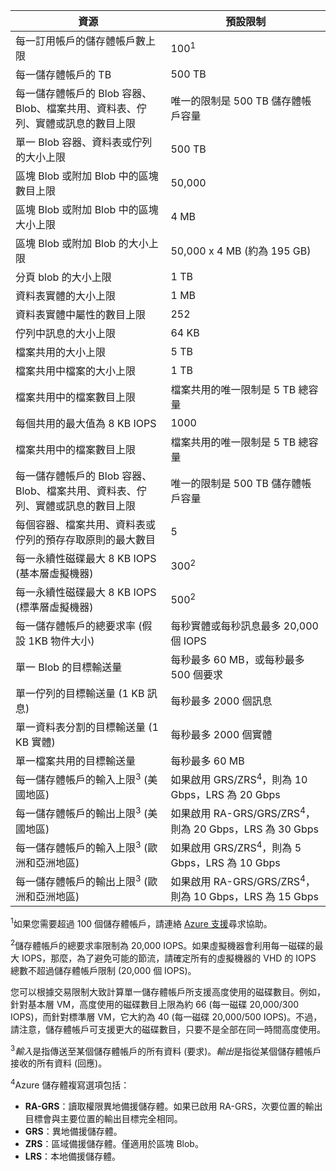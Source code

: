 資源|預設限制
---|---
每一訂用帳戶的儲存體帳戶數上限|100<sup>1</sup>
每一儲存體帳戶的 TB|500 TB
每一儲存體帳戶的 Blob 容器、Blob、檔案共用、資料表、佇列、實體或訊息的數目上限|唯一的限制是 500 TB 儲存體帳戶容量
單一 Blob 容器、資料表或佇列的大小上限|500 TB
區塊 Blob 或附加 Blob 中的區塊數目上限|50,000
區塊 Blob 或附加 Blob 中的區塊大小上限|4 MB
區塊 Blob 或附加 Blob 的大小上限|50,000 x 4 MB (約為 195 GB) 
分頁 blob 的大小上限 |1 TB
資料表實體的大小上限|1 MB
資料表實體中屬性的數目上限|252
佇列中訊息的大小上限|64 KB
檔案共用的大小上限|5 TB
檔案共用中檔案的大小上限|1 TB
檔案共用中的檔案數目上限|檔案共用的唯一限制是 5 TB 總容量
每個共用的最大值為 8 KB IOPS|1000
檔案共用中的檔案數目上限|檔案共用的唯一限制是 5 TB 總容量
每一儲存體帳戶的 Blob 容器、Blob、檔案共用、資料表、佇列、實體或訊息的數目上限|唯一的限制是 500 TB 儲存體帳戶容量
每個容器、檔案共用、資料表或佇列的預存存取原則的最大數目|5
每一永續性磁碟最大 8 KB IOPS (基本層虛擬機器)|300<sup>2</sup>
每一永續性磁碟最大 8 KB IOPS (標準層虛擬機器)|500<sup>2</sup>
每一儲存體帳戶的總要求率 (假設 1KB 物件大小)|每秒實體或每秒訊息最多 20,000 個 IOPS
單一 Blob 的目標輸送量|每秒最多 60 MB，或每秒最多 500 個要求
單一佇列的目標輸送量 (1 KB 訊息)|每秒最多 2000 個訊息
單一資料表分割的目標輸送量 (1 KB 實體)|每秒最多 2000 個實體
單一檔案共用的目標輸送量|每秒最多 60 MB
每一儲存體帳戶的輸入上限<sup>3</sup> (美國地區)|如果啟用 GRS/ZRS<sup>4</sup>，則為 10 Gbps，LRS 為 20 Gbps
每一儲存體帳戶的輸出上限<sup>3</sup> (美國地區)|如果啟用 RA-GRS/GRS/ZRS<sup>4</sup>，則為 20 Gbps，LRS 為 30 Gbps
每一儲存體帳戶的輸入上限<sup>3</sup> (歐洲和亞洲地區)|如果啟用 GRS/ZRS<sup>4</sup>，則為 5 Gbps，LRS 為 10 Gbps
每一儲存體帳戶的輸出上限<sup>3</sup> (歐洲和亞洲地區)|如果啟用 RA-GRS/GRS/ZRS<sup>4</sup>，則為 10 Gbps，LRS 為 15 Gbps

<sup>1</sup>如果您需要超過 100 個儲存體帳戶，請連絡 [Azure 支援](http://azure.microsoft.com/support/faq/)尋求協助。

<sup>2</sup>儲存體帳戶的總要求率限制為 20,000 IOPS。如果虛擬機器會利用每一磁碟的最大 IOPS，那麼，為了避免可能的節流，請確定所有的虛擬機器的 VHD 的 IOPS 總數不超過儲存體帳戶限制 (20,000 個 IOPS)。

您可以根據交易限制大致計算單一儲存體帳戶所支援高度使用的磁碟數目。例如，針對基本層 VM，高度使用的磁碟數目上限為約 66 (每一磁碟 20,000/300 IOPS)，而針對標準層 VM，它大約為 40 (每一磁碟 20,000/500 IOPS)。不過，請注意，儲存體帳戶可支援更大的磁碟數目，只要不是全部在同一時間高度使用。

<sup>3</sup>*輸入*是指傳送至某個儲存體帳戶的所有資料 (要求)。*輸出*是指從某個儲存體帳戶接收的所有資料 (回應)。

<sup>4</sup>Azure 儲存體複寫選項包括：

- **RA-GRS**：讀取權限異地備援儲存體。如果已啟用 RA-GRS，次要位置的輸出目標會與主要位置的輸出目標完全相同。
- **GRS**：異地備援儲存體。 
- **ZRS**：區域備援儲存體。僅適用於區塊 Blob。 
- **LRS**：本地備援儲存體。 

<!---HONumber=Oct15_HO3-->